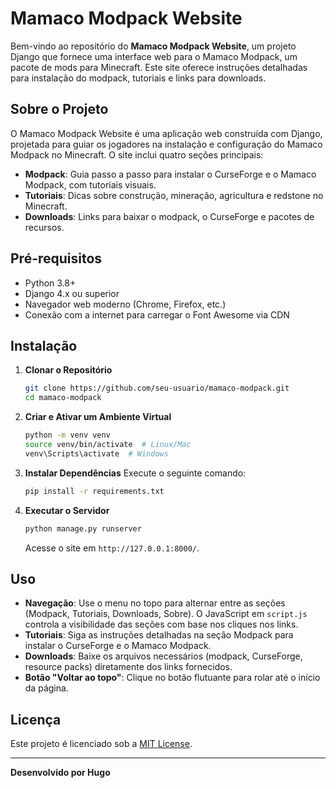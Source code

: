 # Mamaco Modpack Website

Bem-vindo ao repositório do **Mamaco Modpack Website**, um projeto Django que fornece uma interface web para o Mamaco Modpack, um pacote de mods para Minecraft. Este site oferece instruções detalhadas para instalação do modpack, tutoriais e links para downloads.

## Sobre o Projeto

O Mamaco Modpack Website é uma aplicação web construída com Django, projetada para guiar os jogadores na instalação e configuração do Mamaco Modpack no Minecraft. O site inclui quatro seções principais:
- **Modpack**: Guia passo a passo para instalar o CurseForge e o Mamaco Modpack, com tutoriais visuais.
- **Tutoriais**: Dicas sobre construção, mineração, agricultura e redstone no Minecraft.
- **Downloads**: Links para baixar o modpack, o CurseForge e pacotes de recursos.

## Pré-requisitos

- Python 3.8+
- Django 4.x ou superior
- Navegador web moderno (Chrome, Firefox, etc.)
- Conexão com a internet para carregar o Font Awesome via CDN

## Instalação

1. **Clonar o Repositório**
   ```bash
   git clone https://github.com/seu-usuario/mamaco-modpack.git
   cd mamaco-modpack
   ```

2. **Criar e Ativar um Ambiente Virtual**
   ```bash
   python -m venv venv
   source venv/bin/activate  # Linux/Mac
   venv\Scripts\activate  # Windows
   ```

3. **Instalar Dependências**
   Execute o seguinte comando:
   ```bash
   pip install -r requirements.txt
   ```

6. **Executar o Servidor**
   ```bash
   python manage.py runserver
   ```
   Acesse o site em `http://127.0.0.1:8000/`.

## Uso

- **Navegação**: Use o menu no topo para alternar entre as seções (Modpack, Tutoriais, Downloads, Sobre). O JavaScript em `script.js` controla a visibilidade das seções com base nos cliques nos links.
- **Tutoriais**: Siga as instruções detalhadas na seção Modpack para instalar o CurseForge e o Mamaco Modpack.
- **Downloads**: Baixe os arquivos necessários (modpack, CurseForge, resource packs) diretamente dos links fornecidos.
- **Botão "Voltar ao topo"**: Clique no botão flutuante para rolar até o início da página.

## Licença

Este projeto é licenciado sob a [MIT License](LICENSE).

---

**Desenvolvido por Hugo**